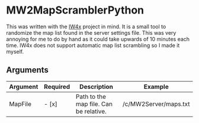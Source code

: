 # MW2MapScramblerPython

This was written with the [IW4x](https://xlabs.dev/) project in mind. It is a small tool to randomize the map list found in the server settings file. This was very annoying for me to do by hand as it could take upwards of 10 minutes each time. IW4x does not support automatic map list scrambling so I made it myself.

## Arguments

| Argument | Required     | Description                            | Example               |
| -------- | ------------ | -------------------------------------- | --------------------- |
| MapFile  | - [x] | Path to the map file. Can be relative. | /c/MW2Server/maps.txt |
